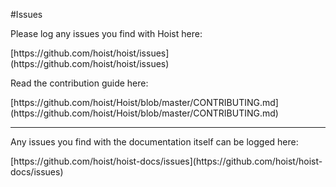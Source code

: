 #Issues

Please log any issues you find with Hoist here:
<div>[https://github.com/hoist/hoist/issues](https://github.com/hoist/hoist/issues)</div>

Read the contribution guide here:
<div>[https://github.com/hoist/Hoist/blob/master/CONTRIBUTING.md](https://github.com/hoist/Hoist/blob/master/CONTRIBUTING.md)</div>

---

Any issues you find with the documentation itself can be logged here:
<div>[https://github.com/hoist/hoist-docs/issues](https://github.com/hoist/hoist-docs/issues)</div>

